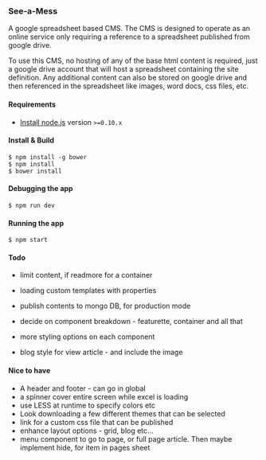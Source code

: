 ### See-a-Mess

A google spreadsheet based CMS. The CMS is designed to operate as an online service only requiring a reference to a spreadsheet published from google drive. 

To use this CMS, no hosting of any of the base html content is required, just a google drive account that will host a spreadsheet containing the site definition. Any additional content can also be stored on google drive and then referenced in the spreadsheet like images, word docs, css files, etc.

#### Requirements

- [Install node.js](http://nodejs.org/) version `>=0.10.x`
    
#### Install & Build

    $ npm install -g bower
    $ npm install
    $ bower install

#### Debugging the app

    $ npm run dev
    
#### Running the app

    $ npm start

#### Todo

 - limit content, if readmore for a container
 - loading custom templates with properties
 - publish contents to mongo DB, for production mode
 
 - decide on component breakdown - featurette, container and all that
 - more styling options on each component
 - blog style for view article - and include the image
 
#### Nice to have

 - A header and footer - can go in global
 - a spinner cover entire screen while excel is loading
 - use LESS at runtime to specify colors etc
 - Look downloading a few different themes that can be selected
 - link for a custom css file that can be published
 - enhance layout options - grid, blog etc...
 - menu component to go to page, or full page article. Then maybe implement hide, for item in pages sheet

